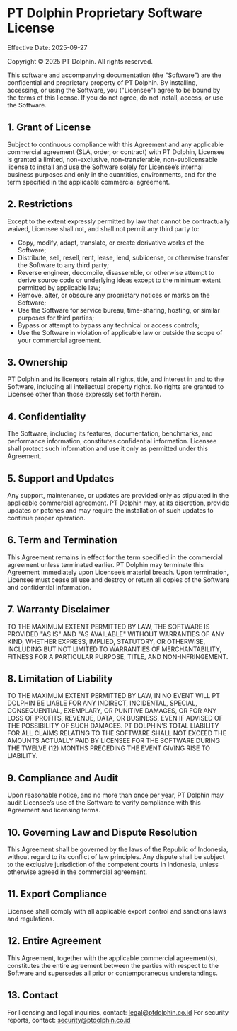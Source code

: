 # PT Dolphin Proprietary Software License

Effective Date: 2025-09-27

Copyright © 2025 PT Dolphin. All rights reserved.

This software and accompanying documentation (the "Software") are the confidential and proprietary property of PT Dolphin. By installing, accessing, or using the Software, you ("Licensee") agree to be bound by the terms of this license. If you do not agree, do not install, access, or use the Software.

## 1. Grant of License
Subject to continuous compliance with this Agreement and any applicable commercial agreement (SLA, order, or contract) with PT Dolphin, Licensee is granted a limited, non-exclusive, non-transferable, non-sublicensable license to install and use the Software solely for Licensee’s internal business purposes and only in the quantities, environments, and for the term specified in the applicable commercial agreement.

## 2. Restrictions
Except to the extent expressly permitted by law that cannot be contractually waived, Licensee shall not, and shall not permit any third party to:
- Copy, modify, adapt, translate, or create derivative works of the Software;
- Distribute, sell, resell, rent, lease, lend, sublicense, or otherwise transfer the Software to any third party;
- Reverse engineer, decompile, disassemble, or otherwise attempt to derive source code or underlying ideas except to the minimum extent permitted by applicable law;
- Remove, alter, or obscure any proprietary notices or marks on the Software;
- Use the Software for service bureau, time-sharing, hosting, or similar purposes for third parties;
- Bypass or attempt to bypass any technical or access controls;
- Use the Software in violation of applicable law or outside the scope of your commercial agreement.

## 3. Ownership
PT Dolphin and its licensors retain all rights, title, and interest in and to the Software, including all intellectual property rights. No rights are granted to Licensee other than those expressly set forth herein.

## 4. Confidentiality
The Software, including its features, documentation, benchmarks, and performance information, constitutes confidential information. Licensee shall protect such information and use it only as permitted under this Agreement.

## 5. Support and Updates
Any support, maintenance, or updates are provided only as stipulated in the applicable commercial agreement. PT Dolphin may, at its discretion, provide updates or patches and may require the installation of such updates to continue proper operation.

## 6. Term and Termination
This Agreement remains in effect for the term specified in the commercial agreement unless terminated earlier. PT Dolphin may terminate this Agreement immediately upon Licensee’s material breach. Upon termination, Licensee must cease all use and destroy or return all copies of the Software and confidential information.

## 7. Warranty Disclaimer
TO THE MAXIMUM EXTENT PERMITTED BY LAW, THE SOFTWARE IS PROVIDED "AS IS" AND "AS AVAILABLE" WITHOUT WARRANTIES OF ANY KIND, WHETHER EXPRESS, IMPLIED, STATUTORY, OR OTHERWISE, INCLUDING BUT NOT LIMITED TO WARRANTIES OF MERCHANTABILITY, FITNESS FOR A PARTICULAR PURPOSE, TITLE, AND NON-INFRINGEMENT.

## 8. Limitation of Liability
TO THE MAXIMUM EXTENT PERMITTED BY LAW, IN NO EVENT WILL PT DOLPHIN BE LIABLE FOR ANY INDIRECT, INCIDENTAL, SPECIAL, CONSEQUENTIAL, EXEMPLARY, OR PUNITIVE DAMAGES, OR FOR ANY LOSS OF PROFITS, REVENUE, DATA, OR BUSINESS, EVEN IF ADVISED OF THE POSSIBILITY OF SUCH DAMAGES. PT DOLPHIN’S TOTAL LIABILITY FOR ALL CLAIMS RELATING TO THE SOFTWARE SHALL NOT EXCEED THE AMOUNTS ACTUALLY PAID BY LICENSEE FOR THE SOFTWARE DURING THE TWELVE (12) MONTHS PRECEDING THE EVENT GIVING RISE TO LIABILITY.

## 9. Compliance and Audit
Upon reasonable notice, and no more than once per year, PT Dolphin may audit Licensee’s use of the Software to verify compliance with this Agreement and licensing terms.

## 10. Governing Law and Dispute Resolution
This Agreement shall be governed by the laws of the Republic of Indonesia, without regard to its conflict of law principles. Any dispute shall be subject to the exclusive jurisdiction of the competent courts in Indonesia, unless otherwise agreed in the commercial agreement.

## 11. Export Compliance
Licensee shall comply with all applicable export control and sanctions laws and regulations.

## 12. Entire Agreement
This Agreement, together with the applicable commercial agreement(s), constitutes the entire agreement between the parties with respect to the Software and supersedes all prior or contemporaneous understandings.

## 13. Contact
For licensing and legal inquiries, contact: legal@ptdolphin.co.id
For security reports, contact: security@ptdolphin.co.id
